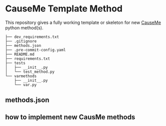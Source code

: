 # CauseMe Template Method


This repository gives a fully working template or skeleton
for new [CauseMe](https://causeme.uv.es) python method(s).

```
├── dev_requirements.txt
├── .gitignore
├── methods.json
├── .pre-commit-config.yaml
├── README.md
├── requirements.txt
├── tests
│   ├── __init__.py
│   └── test_method.py
└── varmethods
    ├── __init__.py
    └── var.py
```

## methods.json


## how to implement new CausMe methods
